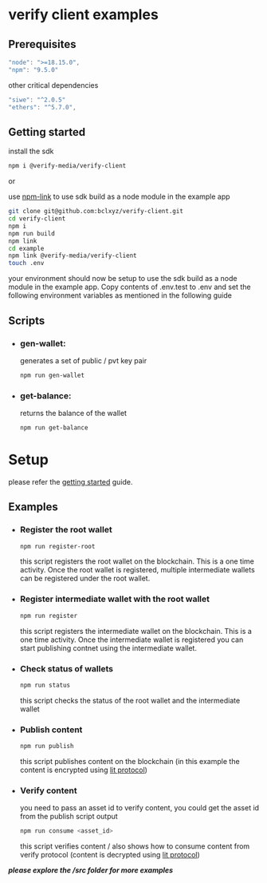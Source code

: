 # verify client examples

## Prerequisites

```javascript
"node": ">=18.15.0",
"npm": "9.5.0"
```

other critical dependencies

```javascript
"siwe": "^2.0.5"
"ethers": "^5.7.0",
```

## Getting started

install the sdk

```bash
npm i @verify-media/verify-client
```

or

use [npm-link](#https://docs.npmjs.com/cli/v10/commands/npm-link) to use sdk build as a node module in the example app

```bash
git clone git@github.com:bclxyz/verify-client.git
cd verify-client
npm i
npm run build
npm link
cd example
npm link @verify-media/verify-client
touch .env
```

your environment should now be setup to use the sdk build as a node module in the example app. Copy contents of .env.test to .env and set the following environment variables as mentioned in the following guide

## Scripts

- ### gen-wallet:

  generates a set of public / pvt key pair

  ```bash
  npm run gen-wallet
  ```

- ### get-balance:
  returns the balance of the wallet
  ```bash
  npm run get-balance
  ```

# Setup

please refer the [getting started](https://github.com/verify-media/verify-client/blob/public-release/GETTING_STARTED.md) guide.

## Examples

- ### Register the root wallet

  ```bash
  npm run register-root
  ```

  this script registers the root wallet on the blockchain. This is a one time activity. Once the root wallet is registered, multiple intermediate wallets can be registered under the root wallet.

- ### Register intermediate wallet with the root wallet

  ```bash
  npm run register
  ```

  this script registers the intermediate wallet on the blockchain. This is a one time activity. Once the intermediate wallet is registered you can start publishing contnet using the intermediate wallet.

- ### Check status of wallets

  ```bash
  npm run status
  ```

  this script checks the status of the root wallet and the intermediate wallet

- ### Publish content

  ```bash
  npm run publish
  ```

  this script publishes content on the blockchain (in this example the content is encrypted using [lit protocol](https://www.litprotocol.com/))

- ### Verify content

  you need to pass an asset id to verify content, you could get the asset id from the publish script output

  ```bash
  npm run consume <asset_id>
  ```

  this script verifies content / also shows how to consume content from verify protocol (content is decrypted using [lit protocol](https://www.litprotocol.com/))

**_please explore the /src folder for more examples_**
